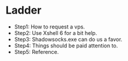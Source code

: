 # Ladder
* Step1:
How to request a vps.
* Step2:
Use Xshell 6 for a bit help.
* Step3:
Shadowsocks.exe can do us a favor.
* Step4:
Things should be paid attention to.
* Step5:
Reference.
